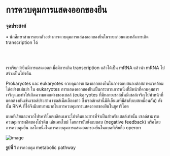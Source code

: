 # การควบคุมการแสดงออกของยีน


### จุดประสงค์

•	นักศึกษาสามารถยกตัวอย่างการควบคุมการแสดงออกของยีนในระยะก่อนและหลังการเกิด transcription ได้

</br>
</br>

เราเรียกว่ายีนมีการแสดงออกเมื่อมีการเกิด transcription แล้วได้เป็น mRNA แล้วนำ mRNA ไปสร้างเป็นโปรตีน 

Prokaryotes และ eukaryotes ควบคุมการแสดงออกของยีนในการตอบสนองต่อสภาพแวดล้อมได้อย่างแม่นยำ ใน eukaryotes การแสดงออกของยีนเป็นกระบวนการหนึ่งที่มีหน้าที่ควบคุมการเจริญและทำให้เกิดความแตกต่างของเซลล์ (eukaryotes ที่มีหลายเซลล์นั้นมีเซลล์เจริญไปทำหน้าที่แตกต่างกันเช่นเซลล์ประสาท เซลล์เม็ดเลือดขาว ซึ่งเซลล์เหล่านี้มีดีเอ็นเอที่มีลำดับเบสเหมือนกัน) ดังนั้น RNA ที่ได้จึงมีบทบาทมากในการควบคุมการแสดงออกของยีนในยูคาริโอต

แบคทีเรียและพวกโปรคาริโอตผลิตเฉพาะโปรตีนและสารที่จำเป็นสำหรับเซลล์เท่านั้น เซลล์สามารถควบคุมการผลิตของโปรตีน เช่นเอนไซม์ โดยการยับยั้งแบบลบ (negative feedback) หรือโดยการควบคุมยีน กลไกหนึ่งในการควบคุมการแสดงออกของยีนในแบคทีเรียคือ operon

![image](https://github.com/mdetcharoen/etc/assets/70691598/a1d333e3-0ed2-43f3-875c-0887297dbe58)

**รูปที่ 1** การควบคุม metabolic pathway

</br>